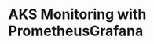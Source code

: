 # AKS Monitoring with PrometheusGrafana                                                                                                                                                                                                                                                        
